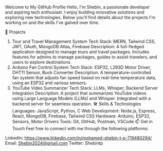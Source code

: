 Welcome to My GitHub Profile
Hello, I'm Shebin, a passionate developer and aspiring tech enthusiast. I enjoy building innovative solutions and exploring new technologies. Below you'll find details about the projects I'm working on and the skills I've gained over time.

📂 Projects
1. Tour and Travel Management System
Tech Stack: MERN, Tailwind CSS, JWT, OAuth, MongoDB Atlas, Firebase
Description: A full-fledged application designed to manage tours and travel packages. Includes features for admins to manage packages, guides to assist travelers, and users to explore destinations.
2. Arduino Fan Control System
Tech Stack: ESP32, L293D Motor Driver, DHT11 Sensor, Buck Converter
Description: A temperature-controlled fan system that adjusts fan speed based on real-time temperature data, using an ESP32 and various sensors.
3. YouTube Video Summarizer
Tech Stack: LLMs, Whisper, Backend Server Integration
Description: A project that summarizes YouTube videos using Large Language Models (LLMs) and Whisper. Integrated with a backend server for seamless operation.
🛠️ Skills & Technologies
Languages: JavaScript, Python, C
Web Development: Node.js, Express, React, MongoDB, Firebase, Tailwind CSS
Hardware: Arduino, ESP32, Sensors, Motor Drivers
Tools: Git, GitHub, Postman, VSCode
📫 Get in Touch
Feel free to connect with me through the following platforms:

LinkedIn: https://www.linkedin.com/in/mohamed-shebin-t-p-719480294/
Email: Shebin2024@gmail.com
Twitter: Shebintp
